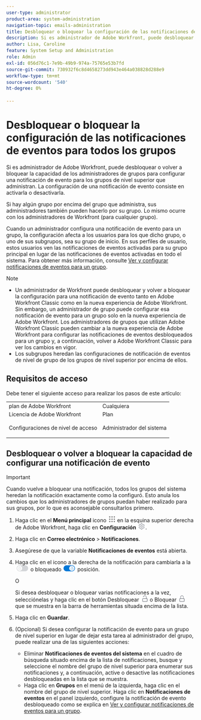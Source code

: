 ```yaml
---
user-type: administrator
product-area: system-administration
navigation-topic: emails-administration
title: Desbloquear o bloquear la configuración de las notificaciones de eventos para todos los grupos
description: Si es administrador de Adobe Workfront, puede desbloquear o volver a bloquear la capacidad de los administradores de grupos para configurar una notificación de evento para los grupos de nivel superior que administran. La configuración de una notificación de evento consiste en activarla o desactivarla.
author: Lisa, Caroline
feature: System Setup and Administration
role: Admin
exl-id: 056d76c1-7e9b-49b9-974a-75765e53b7fd
source-git-commit: 730932f6c8d4658273dd943e464a038828d288e9
workflow-type: tm+mt
source-wordcount: '540'
ht-degree: 0%

---
```


# Desbloquear o bloquear la configuración de las notificaciones de eventos para todos los grupos

Si es administrador de Adobe Workfront, puede desbloquear o volver a bloquear la capacidad de los administradores de grupos para configurar una notificación de evento para los grupos de nivel superior que administran. La configuración de una notificación de evento consiste en activarla o desactivarla.

Si hay algún grupo por encima del grupo que administra, sus administradores también pueden hacerlo por su grupo. Lo mismo ocurre con los administradores de Workfront (para cualquier grupo).

Cuando un administrador configura una notificación de evento para un grupo, la configuración afecta a los usuarios para los que dicho grupo, o uno de sus subgrupos, sea su grupo de inicio. En sus perfiles de usuario, estos usuarios ven las notificaciones de eventos activadas para su grupo principal en lugar de las notificaciones de eventos activadas en todo el sistema. Para obtener más información, consulte [Ver y configurar notificaciones de eventos para un grupo](../../../administration-and-setup/manage-groups/create-and-manage-groups/view-and-configure-event-notifications-group.md).

>[!NOTE]
>
>* Un administrador de Workfront puede desbloquear y volver a bloquear la configuración para una notificación de evento tanto en Adobe Workfront Classic como en la nueva experiencia de Adobe Workfront. Sin embargo, un administrador de grupo puede configurar esa notificación de evento para un grupo solo en la nueva experiencia de Adobe Workfront. Los administradores de grupos que utilizan Adobe Workfront Classic pueden cambiar a la nueva experiencia de Adobe Workfront para configurar las notificaciones de eventos desbloqueados para un grupo y, a continuación, volver a Adobe Workfront Classic para ver los cambios en vigor.
>* Los subgrupos heredan las configuraciones de notificación de eventos de nivel de grupo de los grupos de nivel superior por encima de ellos.
>


## Requisitos de acceso

Debe tener el siguiente acceso para realizar los pasos de este artículo:

<table style="table-layout:auto"> 
 <col> 
 <col> 
 <tbody> 
  <tr> 
   <td role="rowheader">plan de Adobe Workfront</td> 
   <td>Cualquiera</td> 
  </tr> 
  <tr> 
   <td role="rowheader">Licencia de Adobe Workfront</td> 
   <td>Plan</td> 
  </tr> 
  <tr> 
   <td role="rowheader">Configuraciones de nivel de acceso</td> 
   <td> <p>Administrador del sistema</p> </td> 
  </tr> 
 </tbody> 
</table>

## Desbloquear o volver a bloquear la capacidad de configurar una notificación de evento

>[!IMPORTANT]
>
>Cuando vuelve a bloquear una notificación, todos los grupos del sistema heredan la notificación exactamente como la configuró. Esto anula los cambios que los administradores de grupos puedan haber realizado para sus grupos, por lo que es aconsejable consultarlos primero.

1. Haga clic en el **Menú principal** icono ![](assets/main-menu-icon.png) en la esquina superior derecha de Adobe Workfront, haga clic en **Configuración** ![](assets/gear-icon-settings.png).

1. Haga clic en **Correo electrónico** > **Notificaciones**.

1. Asegúrese de que la variable **Notificaciones de eventos** está abierta.
1. Haga clic en el icono a la derecha de la notificación para cambiarla a la ![](assets/lock-toggle-button.png) o bloqueado ![](assets/unlock-toggle-button.png) posición.

   O

   Si desea desbloquear o bloquear varias notificaciones a la vez, selecciónelas y haga clic en el botón Desbloquear ![](assets/unlock-icon-toolbar.png) o Bloquear ![](assets/lock-icon-locked-qs.png) que se muestra en la barra de herramientas situada encima de la lista.

1. Haga clic en **Guardar**.
1. (Opcional) Si desea configurar la notificación de evento para un grupo de nivel superior en lugar de dejar esta tarea al administrador del grupo, puede realizar una de las siguientes acciones:

   * Eliminar **Notificaciones de eventos del sistema** en el cuadro de búsqueda situado encima de la lista de notificaciones, busque y seleccione el nombre del grupo de nivel superior para enumerar sus notificaciones y, a continuación, active o desactive las notificaciones desbloqueadas en la lista que se muestra.
   * Haga clic en **Grupos** en el menú de la izquierda, haga clic en el nombre del grupo de nivel superior. Haga clic en **Notificaciones de eventos** en el panel izquierdo, configure la notificación de evento desbloqueado como se explica en [Ver y configurar notificaciones de eventos para un grupo](../../../administration-and-setup/manage-groups/create-and-manage-groups/view-and-configure-event-notifications-group.md).
